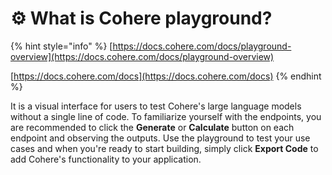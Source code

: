 # ⚙ What is Cohere playground?

{% hint style="info" %}
[https://docs.cohere.com/docs/playground-overview](https://docs.cohere.com/docs/playground-overview)

[https://docs.cohere.com/docs](https://docs.cohere.com/docs)
{% endhint %}

It is a visual interface for users to test Cohere's large language models without a single line of code. To familiarize yourself with the endpoints, you are recommended to click the **Generate** or **Calculate** button on each endpoint and observing the outputs. Use the playground to test your use cases and when you're ready to start building, simply click **Export Code** to add Cohere's functionality to your application.
